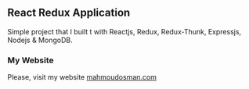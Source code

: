 ## React Redux Application
Simple project that I built t with Reactjs, Redux, Redux-Thunk, Expressjs, Nodejs & MongoDB.
 


### My Website
 Please, visit my website
[mahmoudosman.com](https://www.mahmoudosman.com)
